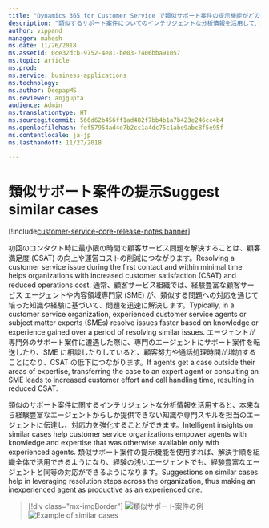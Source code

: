 ```yaml
---
title: "Dynamics 365 for Customer Service で類似サポート案件の提示機能がどのように役立つか"
description: "類似するサポート案件についてのインテリジェントな分析情報を活用して、顧客サービス組織のエージェントに知識や専門スキルを伝達する方法について説明します。"
author: vippand
manager: mahesh
ms.date: 11/26/2018
ms.assetid: 0ce32dcb-9752-4e81-be03-7406bba91057
ms.topic: article
ms.prod: 
ms.service: business-applications
ms.technology: 
ms.author: DeepapMS
ms.reviewer: anjgupta
audience: Admin
ms.translationtype: HT
ms.sourcegitcommit: 566d62b456ff1ad482f7bb4b1a7b423e246cc4b4
ms.openlocfilehash: fef57954ad4e7b2cc1a4dc75c1abe9abc8f5e95f
ms.contentlocale: ja-jp
ms.lasthandoff: 11/27/2018

---
```


#  <a name="suggest-similar-cases"></a><span data-ttu-id="822ed-103">類似サポート案件の提示</span><span class="sxs-lookup"><span data-stu-id="822ed-103">Suggest similar cases</span></span>

[!include[customer-service-core-release-notes banner](../../includes/customer-service-core-release-notes.md)]

<span data-ttu-id="822ed-104">初回のコンタクト時に最小限の時間で顧客サービス問題を解決することは、顧客満足度 (CSAT) の向上や運営コストの削減につながります。</span><span class="sxs-lookup"><span data-stu-id="822ed-104">Resolving a customer service issue during the first contact and within minimal time helps organizations with increased customer satisfaction (CSAT) and reduced operations cost.</span></span>  <span data-ttu-id="822ed-105">通常、顧客サービス組織では、経験豊富な顧客サービス エージェントや内容領域専門家 (SME) が、類似する問題への対応を通じて培った知識や経験に基づいて、問題を迅速に解決します。</span><span class="sxs-lookup"><span data-stu-id="822ed-105">Typically, in a customer service organization, experienced customer service agents or subject matter experts (SMEs) resolve issues faster based on knowledge or experience gained over a period of resolving similar issues.</span></span> <span data-ttu-id="822ed-106">エージェントが専門外のサポート案件に遭遇した際に、専門のエージェントにサポート案件を転送したり、SME に相談したりしていると、顧客努力や通話処理時間が増加することになり、CSAT の低下につながります。</span><span class="sxs-lookup"><span data-stu-id="822ed-106">If agents get a case outside their areas of expertise, transferring the case to an expert agent or consulting an SME leads to increased customer effort and call handling time, resulting in reduced CSAT.</span></span>  

<span data-ttu-id="822ed-107">類似のサポート案件に関するインテリジェントな分析情報を活用すると、本来なら経験豊富なエージェントからしか提供できない知識や専門スキルを担当のエージェントに伝達し、対応力を強化することができます。</span><span class="sxs-lookup"><span data-stu-id="822ed-107">Intelligent insights on similar cases help customer service organizations empower agents with knowledge and expertise that was otherwise available only with experienced agents.</span></span>  <span data-ttu-id="822ed-108">類似サポート案件の提示機能を使用すれば、解決手順を組織全体で活用できるようになり、経験の浅いエージェントでも、経験豊富なエージェントと同等の対応ができるようになります。</span><span class="sxs-lookup"><span data-stu-id="822ed-108">Suggestions on similar cases help in leveraging resolution steps across the organization, thus making an inexperienced agent as productive as an experienced one.</span></span>  

> [!div class="mx-imgBorder"]
> <span data-ttu-id="822ed-109">![類似サポート案件の例](media/similar-cases.png "類似サポート案件の例")</span><span class="sxs-lookup"><span data-stu-id="822ed-109">![Example of similar cases](media/similar-cases.png "Example of similar cases")</span></span>

